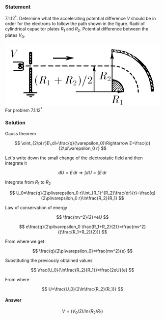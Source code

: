 ###  Statement

$7.1.12^*.$ Determine what the accelerating potential difference $V$ should be in order for the electrons to follow the path shown in the figure. Radii of cylindrical capacitor plates $R_1$ and $R_2$. Potential difference between the plates $V_0$.

![ For problem $7.1.12^*$ |627x253, 39%](../../img/7.1.12/statement.png)  For problem $7.1.12^*$

### Solution

Gauss theorem

$$
\oint_{2\pi r}E\,dl=\frac{q}{\varepsilon_0}\Rightarrow E=\frac{q}{2\pi\varepsilon_0 r}
$$

Let's write down the small change of the electrostatic field and then integrate it

$$
dU=E \,dr\Rightarrow \int dU=\int E \,dr
$$

Integrate from $R_1$ to $R_2$

$$
U_0=\frac{q}{2\pi\varepsilon_0 r}\int_{R_1}^{R_2}\frac{dr}{r}=\frac{q}{2\pi\varepsilon_0 r}\ln\frac{R_2}{R_1}
$$

Law of conservation of energy

$$
\frac{mv^2}{2}=eU
$$

$$
e\frac{q}{2\pi\varepsilon_0 \frac{R_1+R_2}{2}}=\frac{mv^2}{(\frac{R_1+R_2}{2})}
$$

From where we get

$$
\frac{q}{2\pi\varepsilon_0}=\frac{mv^2}{e}
$$

Substituting the previously obtained values

$$
\frac{U_0}{\ln\frac{R_2}{R_1}}=\frac{2eU}{e}
$$

From where

$$
U=\frac{U_0}{2\ln\frac{R_2}{R_1}}
$$

#### Answer

$$
V=(V_0/2)/\ln(R_2/R_1)
$$